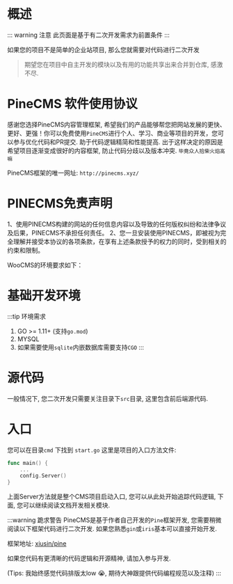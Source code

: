 # 概述
::: warning 注意
此页面是基于有二次开发需求为前置条件
:::

如果您的项目不是简单的企业站项目, 那么您就需要对代码进行二次开发

> 期望您在项目中自主开发的模块以及有用的功能共享出来合并到仓库, 感激不尽.  


# PineCMS 软件使用协议

感谢您选择PineCMS内容管理框架, 希望我们的产品能够帮您把网站发展的更快、更好、更强！你可以免费使用`PineCMS`进行个人、学习、商业等项目的开发，您可以参与优化代码和PR提交. 助于代码逻辑精简和性能提高. 出于这样决定的原因是希望项目逐渐变成很好的内容框架, 防止代码分歧以及版本冲突. `毕竟众人拾柴火焰高嘛`

PineCMS框架的唯一网址: `http://pinecms.xyz/`


# PINECMS免责声明

1、使用PINECMS构建的网站的任何信息内容以及导致的任何版权纠纷和法律争议及后果，PINECMS不承担任何责任。
2、您一旦安装使用PINECMS，即被视为完全理解并接受本协议的各项条款，在享有上述条款授予的权力的同时，受到相关的约束和限制。

WooCMS的环境要求如下：

# 基础开发环境
:::tip 环境需求
1. GO >= 1.11+ (支持`go.mod`)
2. MYSQL 
3. 如果需要使用`sqlite`内嵌数据库需要支持`CGO`
:::

# 源代码
一般情况下, 您二次开发只需要关注目录下`src`目录, 这里包含前后端源代码.

# 入口
您可以在目录`cmd` 下找到 `start.go` 这里是项目的入口方法文件:

```go
func main() {
    ...
    config.Server()
}
``` 

上面Server方法就是整个CMS项目启动入口, 您可以从此处开始追踪代码逻辑, 下面, 您可以继续阅读文档开发相关模块. 

:::warning 跪求警告
PineCMS是基于作者自己开发的`Pine`框架开发, 您需要稍微阅读以下框架代码进行二次开发.  如果您熟悉`gin`或`iris`基本可以直接开始开发.
 
框架地址: [xiusin/pine](https://github.com/xiusin/pine.git) 

如果您代码有更清晰的代码逻辑和开源精神, 请加入参与开发. 

(Tips: 我始终感觉代码排版太low 😭, 期待大神跟提供代码编程规范以及注释)
:::


